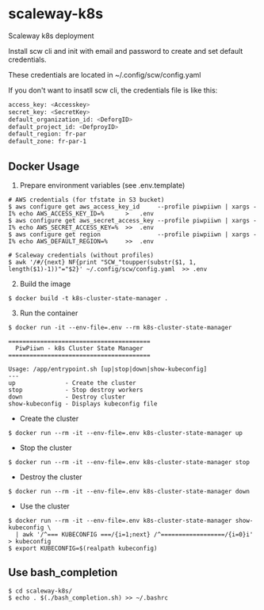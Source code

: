 # scaleway-k8s

Scaleway k8s deployment

Install scw cli and init with email and password to create and set default credentials.

These credentials are located in ~/.config/scw/config.yaml

If you don't want to insatll scw cli, the credentials file is like this:

```bash
access_key: <Accesskey>
secret_key: <SecretKey>
default_organization_id: <DeforgID>
default_project_id: <DefproyID>
default_region: fr-par
default_zone: fr-par-1
```

## Docker Usage
1. Prepare environment variables (see .env.template)
```
# AWS credentials (for tfstate in S3 bucket)
$ aws configure get aws_access_key_id     --profile piwpiiwn | xargs -I% echo AWS_ACCESS_KEY_ID=%      >   .env
$ aws configure get aws_secret_access_key --profile piwpiiwn | xargs -I% echo AWS_SECRET_ACCESS_KEY=%  >>  .env
$ aws configure get region                --profile piwpiiwn | xargs -I% echo AWS_DEFAULT_REGION=%     >>  .env
```
```
# Scaleway credentials (without profiles)
$ awk '/#/{next} NF{print "SCW_"toupper(substr($1, 1, length($1)-1))"="$2}' ~/.config/scw/config.yaml  >> .env
```

2. Build the image
```
$ docker build -t k8s-cluster-state-manager .
```

3. Run the container
```
$ docker run -it --env-file=.env --rm k8s-cluster-state-manager

========================================
  PiwPiiwn - k8s Cluster State Manager
========================================

Usage: /app/entrypoint.sh [up|stop|down|show-kubeconfig]
---
up              - Create the cluster
stop            - Stop destroy workers
down            - Destroy cluster
show-kubeconfig - Displays kubeconfig file
```

* Create the cluster
```
$ docker run --rm -it --env-file=.env k8s-cluster-state-manager up
```
* Stop the cluster
```
$ docker run --rm -it --env-file=.env k8s-cluster-state-manager stop
```
* Destroy the cluster
```
$ docker run --rm -it --env-file=.env k8s-cluster-state-manager down
```
* Use the cluster
```
$ docker run --rm -it --env-file=.env k8s-cluster-state-manager show-kubeconfig \
  | awk '/^=== KUBECONFIG ===/{i=1;next} /^==================/{i=0}i' > kubeconfig
$ export KUBECONFIG=$(realpath kubeconfig)
```

## Use bash_completion
```
$ cd scaleway-k8s/
$ echo . $(./bash_completion.sh) >> ~/.bashrc
```
